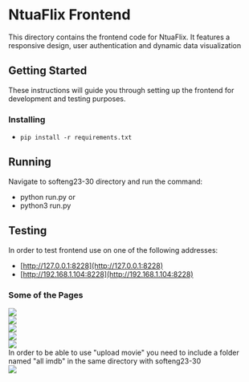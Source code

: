 # **NtuaFlix Frontend**
This directory contains the frontend code for NtuaFlix. It features a responsive design, user authentication and dynamic data visualization

## **Getting Started**
These instructions will guide you through setting up the frontend for development and testing purposes.

### **Installing**
- ``` pip install -r requirements.txt ```

 ## **Running**
 Navigate to softeng23-30 directory and run the command:
   - python run.py or
   - python3 run.py

## **Testing**
In order to test frontend use on one of the following addresses:
  - [http://127.0.0.1:8228](http://127.0.0.1:8228)
  - [http://192.168.1.104:8228](http://192.168.1.104:8228)
### **Some of the Pages**
![](https://github.com/ntua/softeng23-30/blob/main/assets/frontend-1-ezgif.com-video-to-gif-converter.gif
)  
![](https://github.com/ntua/softeng23-30/blob/main/assets/frontend-2-ezgif.com-video-to-gif-converter.gif)  
![](https://github.com/ntua/softeng23-30/blob/main/assets/frontend-landing-1.png)  
![](https://github.com/ntua/softeng23-30/blob/main/assets/frontend-landing-2.png)  
![](https://github.com/ntua/softeng23-30/blob/main/assets/admin-1.png)  
In order to be able to use "upload movie" you need to include a folder named "all imdb" in the same directory with softeng23-30  
![](https://github.com/ntua/softeng23-30/blob/main/assets/admin-3.png)  
